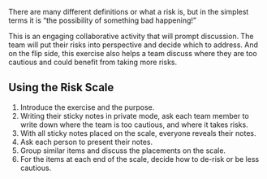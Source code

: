 There are many different definitions or what a risk is, but in the simplest terms it is “the possibility of something bad happening!”

This is an engaging collaborative activity that will prompt discussion. The team will put their risks into perspective and decide which to address. And on the flip side, this exercise also helps a team discuss where they are too cautious and could benefit from taking more risks.

Using the Risk Scale
--------------------

1.  Introduce the exercise and the purpose.
2.  Writing their sticky notes in private mode, ask each team member to write down where the team is too cautious, and where it takes risks.
3.  With all sticky notes placed on the scale, everyone reveals their notes.
4.  Ask each person to present their notes.
5.  Group similar items and discuss the placements on the scale.
6.  For the items at each end of the scale, decide how to de-risk or be less cautious.